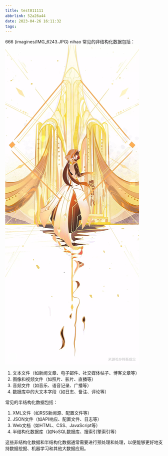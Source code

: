 ```yaml
---
title: test011111
abbrlink: 52a26a44
date: 2023-04-26 16:11:32
tags:
---
```

666
(imagines/IMG_6243.JPG)
nihao
常见的非结构化数据包括：
![钟离](/imagines/IMG_6243.JPG)

1. 文本文件（如新闻文章、电子邮件、社交媒体帖子、博客文章等）
2. 图像和视频文件（如照片、影片、直播等）
3. 音频文件（如音乐、语音记录、广播等）
4. 数据库中的大文本字段（如日志、备注、评论等）

常见的半结构化数据包括：


1. XML文件（如RSS新闻源、配置文件等）
2. JSON文件（如API响应、配置文件、日志等）
3. Web文档（如HTML、CSS、JavaScript等）
4. 半结构化数据库（如NoSQL数据库、搜索引擎索引等）

这些非结构化数据和半结构化数据通常需要进行预处理和处理，以便能够更好地支持数据挖掘、机器学习和其他大数据应用。
